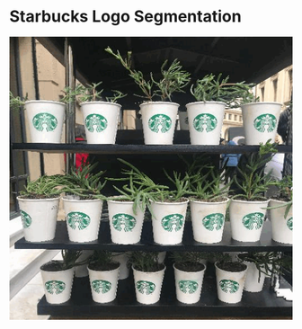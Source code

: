 # Starbucks Logo Segmentation

![Alt text](output/Starbucks_logo_guido-coppa-KJ2g56_S3s8-unsplash.gif)

